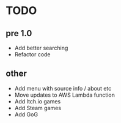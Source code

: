 # TODO


## pre 1.0

  - Add better searching
  - Refactor code
  

## other

  - Add menu with source info / about etc
  - Move updates to AWS Lambda function 
  - Add Itch.io games
  - Add Steam games
  - Add GoG